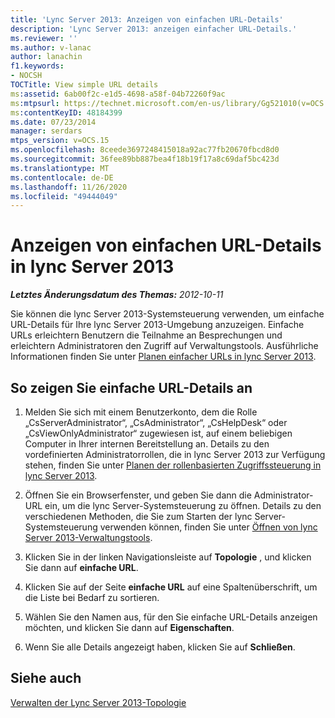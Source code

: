```yaml
---
title: 'Lync Server 2013: Anzeigen von einfachen URL-Details'
description: 'Lync Server 2013: anzeigen einfacher URL-Details.'
ms.reviewer: ''
ms.author: v-lanac
author: lanachin
f1.keywords:
- NOCSH
TOCTitle: View simple URL details
ms:assetid: 6ab00f2c-e1d5-4698-a58f-04b72260f9ac
ms:mtpsurl: https://technet.microsoft.com/en-us/library/Gg521010(v=OCS.15)
ms:contentKeyID: 48184399
ms.date: 07/23/2014
manager: serdars
mtps_version: v=OCS.15
ms.openlocfilehash: 8ceede3697248415018a92ac77fb20670fbcd8d0
ms.sourcegitcommit: 36fee89bb887bea4f18b19f17a8c69daf5bc423d
ms.translationtype: MT
ms.contentlocale: de-DE
ms.lasthandoff: 11/26/2020
ms.locfileid: "49444049"
---
```

# <a name="view-simple-url-details-in-lync-server-2013"></a>Anzeigen von einfachen URL-Details in lync Server 2013

<div data-xmlns="http://www.w3.org/1999/xhtml">

<div class="topic" data-xmlns="http://www.w3.org/1999/xhtml" data-msxsl="urn:schemas-microsoft-com:xslt" data-cs="https://msdn.microsoft.com/">

<div data-asp="https://msdn2.microsoft.com/asp">



</div>

<div id="mainSection">

<div id="mainBody">

<span> </span>

_**Letztes Änderungsdatum des Themas:** 2012-10-11_

Sie können die lync Server 2013-Systemsteuerung verwenden, um einfache URL-Details für Ihre lync Server 2013-Umgebung anzuzeigen. Einfache URLs erleichtern Benutzern die Teilnahme an Besprechungen und erleichtern Administratoren den Zugriff auf Verwaltungstools. Ausführliche Informationen finden Sie unter [Planen einfacher URLs in lync Server 2013](lync-server-2013-planning-for-simple-urls.md).

<div>

## <a name="to-view-simple-url-details"></a>So zeigen Sie einfache URL-Details an

1.  Melden Sie sich mit einem Benutzerkonto, dem die Rolle „CsServerAdministrator“, „CsAdministrator“, „CsHelpDesk“ oder „CsViewOnlyAdministrator“ zugewiesen ist, auf einem beliebigen Computer in Ihrer internen Bereitstellung an. Details zu den vordefinierten Administratorrollen, die in lync Server 2013 zur Verfügung stehen, finden Sie unter [Planen der rollenbasierten Zugriffssteuerung in lync Server 2013](lync-server-2013-planning-for-role-based-access-control.md).

2.  Öffnen Sie ein Browserfenster, und geben Sie dann die Administrator-URL ein, um die lync Server-Systemsteuerung zu öffnen. Details zu den verschiedenen Methoden, die Sie zum Starten der lync Server-Systemsteuerung verwenden können, finden Sie unter [Öffnen von lync Server 2013-Verwaltungstools](lync-server-2013-open-lync-server-administrative-tools.md).

3.  Klicken Sie in der linken Navigationsleiste auf **Topologie** , und klicken Sie dann auf **einfache URL**.

4.  Klicken Sie auf der Seite **einfache URL** auf eine Spaltenüberschrift, um die Liste bei Bedarf zu sortieren.

5.  Wählen Sie den Namen aus, für den Sie einfache URL-Details anzeigen möchten, und klicken Sie dann auf **Eigenschaften**.

6.  Wenn Sie alle Details angezeigt haben, klicken Sie auf **Schließen**.

</div>

<div>

## <a name="see-also"></a>Siehe auch


[Verwalten der Lync Server 2013-Topologie](lync-server-2013-managing-the-lync-server-topology.md)  
  

</div>

</div>

<span> </span>

</div>

</div>

</div>


